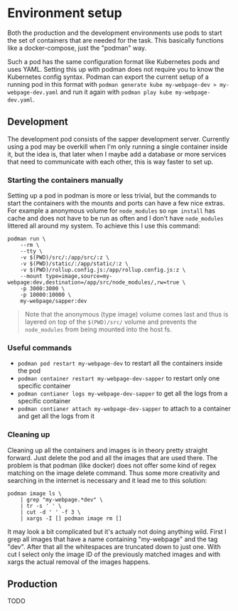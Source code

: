 # Environment setup

Both the production and the development environments use pods to start the set of containers that
are needed for the task. This basically functions like a docker-compose, just the "podman" way.

Such a pod has the same configuration format like Kubernetes pods and uses YAML. Setting this up
with podman does not require you to know the Kubernetes config syntax. Podman can export the current
setup of a running pod in this format with `podman generate kube my-webpage-dev >
my-webpage-dev.yaml` and run it again with `podman play kube my-webpage-dev.yaml`.

## Development

The development pod consists of the sapper development server. Currently using a pod may be overkill
when I'm only running a single container inside it, but the idea is, that later when I maybe add a
database or more services that need to communicate with each other, this is way faster to set up.

### Starting the containers manually

Setting up a pod in podman is more or less trivial, but the commands to start the containers with
the mounts and ports can have a few nice extras. For example a anonymous volume for `node_modules`
so `npm install` has cache and does not have to be run as often and I don't have `node_modules`
littered all around my system. To achieve this I use this command:

```
podman run \
	--rm \
	--tty \
	-v $(PWD)/src/:/app/src/:z \
	-v $(PWD)/static/:/app/static/:z \
	-v $(PWD)/rollup.config.js:/app/rollup.config.js:z \
	--mount type=image,source=my-webpage:dev,destination=/app/src/node_modules/,rw=true \
	-p 3000:3000 \
	-p 10000:10000 \
	my-webpage/sapper:dev
```

> Note that the anonymous (type image) volume comes last and thus is layered on top of the
> `$(PWD)/src/` volume and prevents the `node_modules` from being mounted into the host fs.


### Useful commands

- `podman pod restart my-webpage-dev` to restart all the containers inside the pod
- `podman container restart my-webpage-dev-sapper` to restart only one specific container
- `podman contianer logs my-webpage-dev-sapper` to get all the logs from a specific container
- `podman contianer attach my-webpage-dev-sapper` to attach to a container and get all the logs from
  it

### Cleaning up

Cleaning up all the containers and images is in theory pretty straight forward. Just delete the pod
and all the images that are used there. The problem is that podman (like docker) does not offer some
kind of regex matching on the image delete command. Thus some more creativity and searching in the
internet is necessary and it lead me to this solution:

```
podman image ls \
	| grep "my-webpage.*dev" \
	| tr -s ' ' \
	| cut -d ' ' -f 3 \
	| xargs -I [] podman image rm []
```

It may look a bit complicated but it's actualy not doing anything wild. First I grep all images that
have a name containing "my-webpage" and the tag "dev". After that all the whitespaces are truncated
down to just one. With cut I select only the image ID of the previously matched images and with
xargs the actual removal of the images happens.

## Production

TODO

